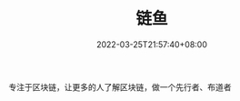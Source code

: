 ﻿---
weight: 
title: "链鱼"
description: "专注于区块链，让更多的人了解区块链，做一个先行者、布道者"
date: 2022-03-25T21:57:40+08:00
lastmod: 2022-03-25T16:45:40+08:00
draft: false
authors: ["Metabd"]
featuredImage: "lianyu.jpg"
link: ""
tags: ["微信公众号","链鱼"]
categories: ["navigation"]
navigation: ["微信公众号"]
lightgallery: true
toc: true
pinned: false
recommend: false
recommend1: false
---
专注于区块链，让更多的人了解区块链，做一个先行者、布道者

